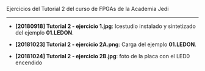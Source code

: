 Ejercicios del Tutorial 2 del curso de FPGAs de la Academia Jedi

--------------------

* **[20180918] Tutorial 2 - ejercicio 1.jpg**: Icestudio instalado y sintetizado del ejemplo **01.LEDON**.

* **[20181023] Tutorial 2 - ejercicio 2A.png**: Carga del ejemplo **01.LEDON**.

* **[20181024] Tutorial 2 - ejercicio 2B.jpg**: foto de la placa con el LED0 encendido
